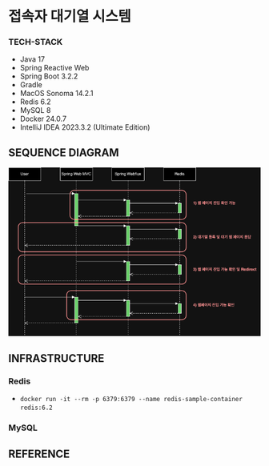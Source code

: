 # 접속자 대기열 시스템

### TECH-STACK
- Java 17
- Spring Reactive Web
- Spring Boot 3.2.2
- Gradle
- MacOS Sonoma 14.2.1
- Redis 6.2
- MySQL 8
- Docker 24.0.7
- IntelliJ IDEA 2023.3.2 (Ultimate Edition)

## SEQUENCE DIAGRAM
![Sequence Diagram Image File](/document/sequence%20diagram.png)

## INFRASTRUCTURE
### Redis
- `docker run -it --rm -p 6379:6379 --name redis-sample-container redis:6.2`

### MySQL

## REFERENCE